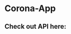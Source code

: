 # Corona-App


## Check out API here: <script src="https://gist.github.com/fabriciomasiero/f83a47a91178812180a32108e90dd7a0.js"></script>

